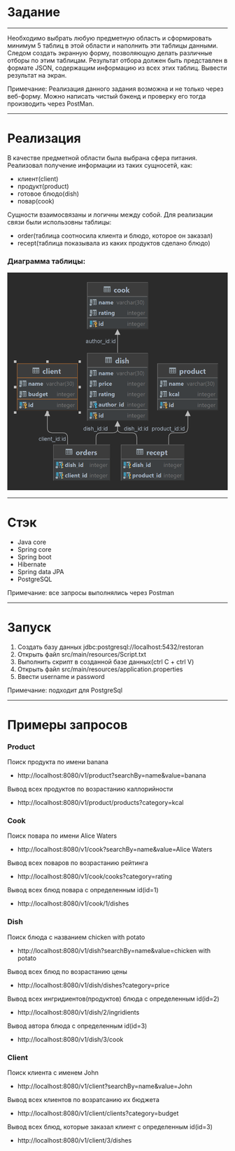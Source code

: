 # Задание
____________________________
Необходимо выбрать любую предметную область и сформировать минимум 5 таблиц в этой
области и наполнить эти таблицы данными. Следом создать экранную форму, позволяющую делать
различные отборы по этим таблицам. Результат отбора должен быть представлен в формате JSON,
содержащим информацию из всех этих таблиц. Вывести результат на экран.

Примечание: Реализация данного задания возможна и не только через веб-форму. Можно написать
чистый бэкенд и проверку его тогда производить через PostMan.
____________________________
# Реализация
В качестве предметной области была выбрана сфера питания. Реализовал получение информации из таких сущносетй, как:
* клиент(client)
* продукт(product)
* готовое блюдо(dish)
* повар(cook)

Cущности взаимосвязаны и логичны между собой. Для реализации связи были использовны таблицы:
* order(таблица соотносила клиента и блюдо, которое он заказал)
* recept(таблица показывала из каких продуктов сделано блюдо)

### Диаграмма таблицы:
![Alt-тек](https://github.com/ayazBro/kpfu_test_task/blob/main/src/main/resources/client.png)

____________________________
# Стэк
* Java core
* Spring core
* Spring boot
* Hibernate
* Spring data JPA
* PostgreSQL

Примечание: все запросы выполнялись через Postman
____________________________
# Запуск
1. Создать базу данных jdbc:postgresql://localhost:5432/restoran
2. Открыть файл src/main/resources/Script.txt
3. Выполнить скрипт в созданной базе данных(ctrl C + ctrl V)
4. Открыть файл src/main/resources/application.properties
5. Ввести username и password

Примечание: подходит для PostgreSql
____________________________
# Примеры запросов
### Product
Поиск продукта по имени banana
* http://localhost:8080/v1/product?searchBy=name&value=banana

Вывод всех продуктов по возрастанию каллорийности
* http://localhost:8080/v1/product/products?category=kcal
### Cook
Поиск повара по имени Alice Waters
* http://localhost:8080/v1/cook?searchBy=name&value=Alice Waters

Вывод всех поваров по возрастанию рейтинга
* http://localhost:8080/v1/cook/cooks?category=rating

Вывод всех блюд повара с определенным id(id=1)
* http://localhost:8080/v1/cook/1/dishes

### Dish
Поиск блюда с названием chicken with potato
* http://localhost:8080/v1/dish?searchBy=name&value=chicken with potato

Вывод всех блюд по возрастанию цены
* http://localhost:8080/v1/dish/dishes?category=price

Вывод всех ингридиентов(продуктов) блюда с определенным id(id=2)
* http://localhost:8080/v1/dish/2/ingridients

Вывод автора блюда с определенным id(id=3)
* http://localhost:8080/v1/dish/3/cook

### Client
Поиск клиента с именем John
* http://localhost:8080/v1/client?searchBy=name&value=John

Вывод всех клиентов по возратсанию их бюджета
* http://localhost:8080/v1/client/clients?category=budget

Вывод всех блюд, которые заказал клиент с определенным id(id=3)
* http://localhost:8080/v1/client/3/dishes

